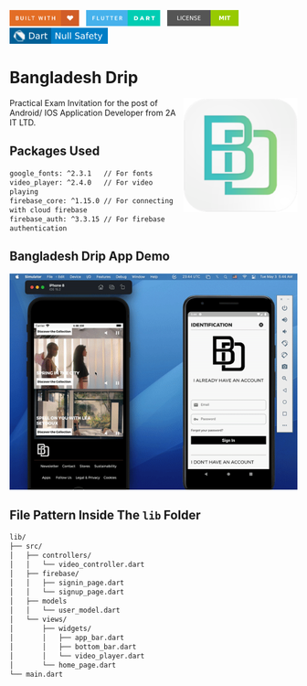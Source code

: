 <img src="screenshots/badges/built-with-love.svg" height="28px"/>&nbsp;&nbsp;
<img src="screenshots/badges/flutter-dart.svg" height="28px" />&nbsp;&nbsp;
<a href="https://choosealicense.com/licenses/mit/" target="_blank"><img src="screenshots/badges/license-MIT.svg" height="28px" /></a>&nbsp;&nbsp;
<img src="screenshots/badges/dart-null_safety-blue.svg" height="28px"/>

# Bangladesh Drip

<img align="right" src="screenshots/store_icons/playstore.png" height="200"></img>
Practical Exam Invitation for the post of Android/ IOS Application Developer from 2A IT LTD.<br>

## Packages Used

```
google_fonts: ^2.3.1   // For fonts
video_player: ^2.4.0   // For video playing
firebase_core: ^1.15.0 // For connecting with cloud firebase
firebase_auth: ^3.3.15 // For firebase authentication
```

## Bangladesh Drip App Demo

<p align="center"><img src="screenshots/gif/demo.gif"></p>

## File Pattern Inside The `lib` Folder

```
lib/
├── src/
│   ├── controllers/
│   │   └── video_controller.dart
│   ├── firebase/
│   │   ├── signin_page.dart
│   │   └── signup_page.dart
│   ├── models
│   │   └── user_model.dart
│   └── views/
│       ├── widgets/
│       │   ├── app_bar.dart
│       │   ├── bottom_bar.dart
│       │   └── video_player.dart
│       └── home_page.dart
└── main.dart
```
